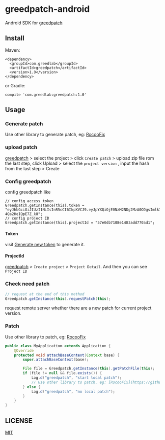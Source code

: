# greedpatch-android

Android SDK for [greedpatch](https://github.com/greedlab/greedpatch)

## Install

Maven:

```
<dependency>
  <groupId>com.greedlab</groupId>
  <artifactId>greedpatch</artifactId>
  <version>1.0</version>
</dependency>
```

or Gradle:

```
compile 'com.greedlab:greedpatch:1.0'
```

## Usage

### Generate patch

Use other library to generate patch, eg: [RocooFix](https://github.com/dodola/RocooFix)

### upload patch

[greedpatch](http://patch.greedlab.com/) > select the project > click `Create patch` > upload zip file rom the last step, click Upload > select the `project version` , input the hash from the last step  > Create

### Config greedpatch

config greedpatch like

```
// config access token
Greedpatch.getInstance(this).token = "eyJhbGciOiJIUzI1NiIsInR5cCI6IkpXVCJ9.eyJpYXQiOjE0NzM2NDg2MzA0ODgsImlkIjoiNTdkM2JmMmY5MDE1ZWU0N2ZjYzNjYWJhIiwic2NvcGUiOiJwYXRjaDpjaGVjayJ9.YPedieEibUgLecWDmuIVIdkY_Ra-4Qa2HeIQpE7Z_k8";
// config project ID
Greedpatch.getInstance(this).projectId = "57e0db7108e1483add770ad1";
```

#### Token

visit [Generate new token](http://patch.greedlab.com/settings/my/tokens/new) to generate it.

#### ProjectId

[greedpatch](http://patch.greedlab.com) > `Create project` > `Project Detail`. And then you can see `Project ID`

### Check need patch

```java
// request at the end of this method
Greedpatch.getInstance(this).requestPatch(this);
```

request remote server whether there are a new patch for current project version.

### Patch

Use other library to patch, eg: [RocooFix](https://github.com/dodola/RocooFix)

```java
public class MyApplication extends Application {
    @Override
    protected void attachBaseContext(Context base) {
        super.attachBaseContext(base);

        File file = Greedpatch.getInstance(this).getPatchFile(this);
        if (file != null && file.exists()) {
            Log.d("greedpatch", "start local patch");
            // Use other library to patch, eg: [RocooFix](https://github.com/dodola/RocooFix)
        } else {
            Log.d("greedpatch", "no local patch");
        }
    }
}
```

## LICENSE

[MIT](LICENSE)
